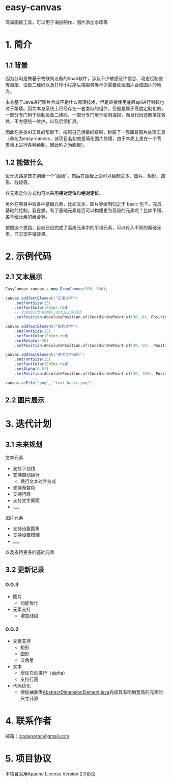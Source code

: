 # easy-canvas
简易画板工具，可以用于海报制作，图片添加水印等

# 1. 简介
## 1.1 背景
因为公司是做基于物联网设备的SaaS软件，涉及不少敏感证件信息、动态绘制宣传海报、设备二维码以及打印小程序后端服务等不少需要处理图片合成图片的地方。

本身基于Java进行图片合成不是什么高深技术，但是直接使用底层api进行封装也过于繁琐。因为本身系统上已经存在一套类似的组件，但是是属于高度定制化的，一部分专门用于绘制设备二维码，一部分专门用于绘制海报，而且代码还散落在各处，不方便统一维护，以及后续扩展。

因此在各类AI工具的帮助下，按照自己想要的结果，封装了一套简易图片处理工具（命名为easy-canvas，该项目名初衷是简化图片处理，由于本质上是在一个背景板上进行各种绘制，因此称之为画板）。

## 1.2 能做什么
设计思路是首先创建一个“画板”，然后在画板上面可以绘制文本、图片、矩形、圆形、线段等。

各元素定位方式均可以采用**相对定位**和**绝对定位**。

另外在项目中将各种基础元素，比如文本、图片等绘制归之于 basic 包下，完成基础的绘制。我在想，有了基础元素是否可以构建更为高级的元素呢？比如平铺，各基础元素的组合等。

按照这个思路，目前已经完成了高级元素中的平铺元素，可以传入不同的基础元素，已实现平铺效果。

# 2. 示例代码

## 2.1 文本展示

```java
EasyCanvas canvas = new EasyCanvas(500, 500);

canvas.addTextElement("正常文字")
    .setFontSize(25)
    .setFontColor(Color.red)
    // 以坐标点为待绘制元素的左上角顶点
    .setPosition(AbsolutePosition.of(CoordinatePoint.of(30, 0), Positions.TOP_LEFT));

canvas.addTextElement("旋转文字")
    .setFontSize(25)
    .setFontColor(Color.red)
    .setRotate(-30)
    .setPosition(AbsolutePosition.of(CoordinatePoint.of(30, 50), Positions.TOP_LEFT));

canvas.addTextElement("透明度为50%")
    .setFontSize(25)
    .setFontColor(Color.red)
    .setAlpha(0.5f)
    .setPosition(AbsolutePosition.of(CoordinatePoint.of(30, 100), Positions.TOP_LEFT));

canvas.asFile("png", "text_basic.png");
```



## 2.2 图片展示



# 3. 迭代计划

## 3.1 未来规划

文本元素

- 支持下划线
- 支持自动换行
  - 换行文本对齐方式
- 支持渐变色
- 支持行高
- 支持文字间距
- 。。。



图片元素

- 支持设置圆角
- 支持设置模糊
- 。。。



以及支持更多的基础元素

## 3.2 更新记录

### 0.0.3
- 图片
  - 功能优化
- 元素支持
  - 增加线段

### 0.0.2
- 元素支持
  - 矩形
  - 圆形
  - 五角星
- 文本
  - 增加自动换行（alpha）
  - 支持行高
- 代码优化
  - 增加抽象类[AbstractDimensionElement.java](src%2Fmain%2Fjava%2Fcom%2Faugrain%2Feasy%2Fcanvas%2Felement%2FAbstractDimensionElement.java)完成具有明确宽高的元素的尺寸计算


# 4. 联系作者

邮箱：jcodeporter@gmail.com

# 5. 项目协议

本项目采用Apache License Version 2.0协议
